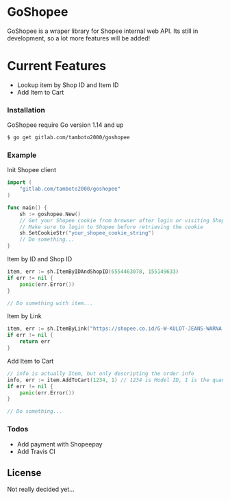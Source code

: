# GoShopee

GoShopee is a wraper library for Shopee internal web API. Its still in development, so a lot more features will be added!

# Current Features

  - Lookup item by Shop ID and Item ID
  - Add Item to Cart

### Installation

GoShopee require Go version 1.14 and up

```sh
$ go get gitlab.com/tamboto2000/goshopee
```

### Example

Init Shopee client

```go
import (
    "gitlab.com/tamboto2000/goshopee"
)

func main() {
    sh := goshopee.New()
    // Get your Shopee cookie from browser after login or visiting Shopee web.
    // Make sure to login to Shopee before retrieving the cookie
    sh.SetCookieStr("your_shopee_cookie_string")
    // Do something...
}
```

Item by ID and Shop ID
```go
item, err := sh.ItemByIDAndShopID(6554463078, 155149633)
if err != nil {
	panic(err.Error())
}

// Do something with item...
```

Item by Link
```go
item, err := sh.ItemByLink("https://shopee.co.id/G-W-KULOT-JEANS-WARNA-i.40659222.6060064837")
if err != nil {
	return err
}
```

Add Item to Cart
```go
// info is actually Item, but only descripting the order info
info, err := item.AddToCart(1234, 1) // 1234 is Model ID, 1 is the quantity
if err != nil {
    panic(err.Error())
}

// Do something...
```

### Todos

 - Add payment with Shopeepay
 - Add Travis CI

License
----

Not really decided yet...
